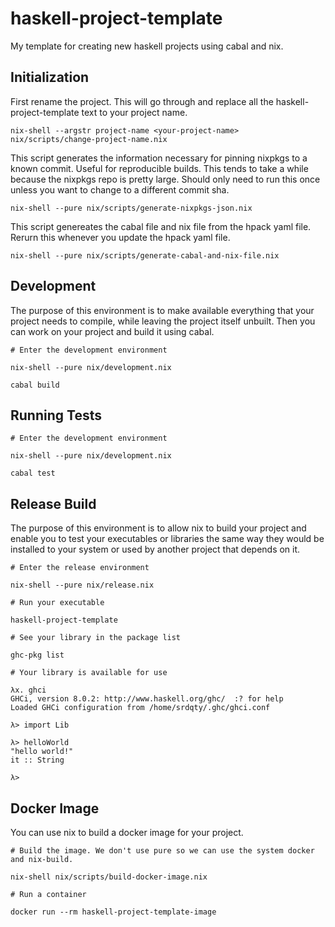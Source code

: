 # haskell-project-template

My template for creating new haskell projects using cabal and nix.

## Initialization

First rename the project. This will go through and replace all the
haskell-project-template text to your project name.

```
nix-shell --argstr project-name <your-project-name> nix/scripts/change-project-name.nix
```

This script generates the information necessary for pinning nixpkgs to a known
commit. Useful for reproducible builds. This tends to take a while because
the nixpkgs repo is pretty large. Should only need to run this once unless you
want to change to a different commit sha.

```
nix-shell --pure nix/scripts/generate-nixpkgs-json.nix
```


This script genereates the cabal file and nix file from the hpack yaml file.
Rerurn this whenever you update the hpack yaml file.

```
nix-shell --pure nix/scripts/generate-cabal-and-nix-file.nix
```

## Development

The purpose of this environment is to make available everything that your project
needs to compile, while leaving the project itself unbuilt. Then you can work on
your project and build it using cabal.

```
# Enter the development environment

nix-shell --pure nix/development.nix
```

```
cabal build
```

## Running Tests

```
# Enter the development environment

nix-shell --pure nix/development.nix
```

```
cabal test
```

## Release Build

The purpose of this environment is to allow nix to build your project and enable
you to test your executables or libraries the same way they would be installed
to your system or used by another project that depends on it.

```
# Enter the release environment

nix-shell --pure nix/release.nix
```


```
# Run your executable

haskell-project-template
```

```
# See your library in the package list

ghc-pkg list
```

```
# Your library is available for use

λx. ghci
GHCi, version 8.0.2: http://www.haskell.org/ghc/  :? for help
Loaded GHCi configuration from /home/srdqty/.ghc/ghci.conf

λ> import Lib

λ> helloWorld
"hello world!"
it :: String

λ>
```

## Docker Image

You can use nix to build a docker image for your project.

```
# Build the image. We don't use pure so we can use the system docker and nix-build.

nix-shell nix/scripts/build-docker-image.nix
```

```
# Run a container

docker run --rm haskell-project-template-image
```
